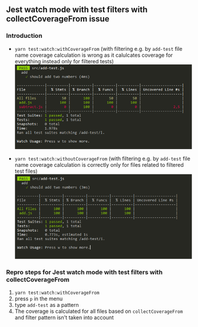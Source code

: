 ## Jest watch mode with test filters with collectCoverageFrom issue

### Introduction
- `yarn test:watch:withCoverageFrom` (with filtering e.g. by `add-test` file name coverage calculation is wrong as it calulcates coverage for everything instead only for filtered tests)
![](with%20collectCoverageFrom.png)

- `yarn test:watch:withoutCoverageFrom` (with filtering e.g. by `add-test` file name coverage calculation is correctly only for files related to filtered test files)
![](without%20collectCoverageFrom.png)


### Repro steps for Jest watch mode with test filters with collectCoverageFrom
1. `yarn test:watch:withCoverageFrom`
1. press `p` in the menu
1. type `add-test` as a pattern
1. The coverage is calculated for all files based on `collectCoverageFrom` and filter pattern isn't taken into account
